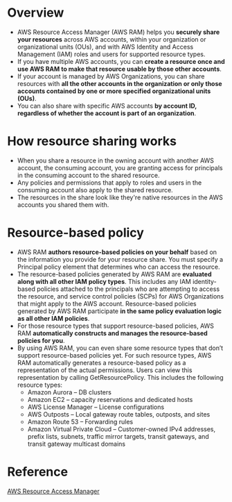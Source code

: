 # Overview
+ AWS Resource Access Manager (AWS RAM) helps you **securely share your resources** across AWS accounts, within your organization or organizational units (OUs), and with AWS Identity and Access Management (IAM) roles and users for supported resource types. 
+ If you have multiple AWS accounts, you can **create a resource once and use AWS RAM to make that resource usable by those other accounts**. 
+ If your account is managed by AWS Organizations, you can share resources with **all the other accounts in the organization or only those accounts contained by one or more specified organizational units (OUs)**.
+ You can also share with specific AWS accounts **by account ID, regardless of whether the account is part of an organization**.
# How resource sharing works
+ When you share a resource in the owning account with another AWS account, the consuming account, you are granting access for principals in the consuming account to the shared resource.
+ Any policies and permissions that apply to roles and users in the consuming account also apply to the shared resource.
+ The resources in the share look like they're native resources in the AWS accounts you shared them with.
# Resource-based policy
+ AWS RAM **authors resource-based policies on your behalf** based on the information you provide for your resource share. You must specify a Principal policy element that determines who can access the resource. 
+ The resource-based policies generated by AWS RAM are **evaluated along with all other IAM policy types**. This includes any IAM identity-based policies attached to the principals who are attempting to access the resource, and service control policies (SCPs) for AWS Organizations that might apply to the AWS account. Resource-based policies generated by AWS RAM participate **in the same policy evaluation logic as all other IAM policies**. 
+ For those resource types that support resource-based policies, AWS RAM **automatically constructs and manages the resource-based policies for you**.
+ By using AWS RAM, you can even share some resource types that don’t support resource-based policies yet. For such resource types, AWS RAM automatically generates a resource-based policy as a representation of the actual permissions. Users can view this representation by calling GetResourcePolicy. This includes the following resource types:
    + Amazon Aurora – DB clusters
    + Amazon EC2 – capacity reservations and dedicated hosts
    + AWS License Manager – License configurations
    + AWS Outposts – Local gateway route tables, outposts, and sites
    + Amazon Route 53 – Forwarding rules
    + Amazon Virtual Private Cloud – Customer-owned IPv4 addresses, prefix lists, subnets, traffic mirror targets, transit gateways, and transit gateway multicast domains
# ​​​​​​​Reference
[AWS Resource Access Manager](https://docs.aws.amazon.com/ram/latest/userguide/what-is.html)
